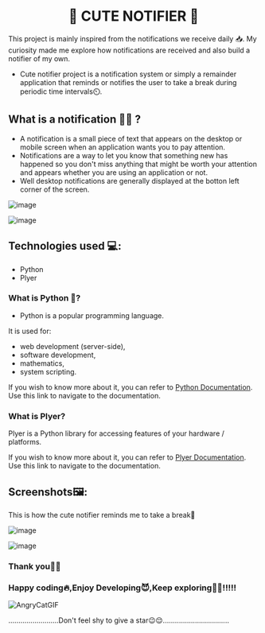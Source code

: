 # <h1 align="center">💌 CUTE NOTIFIER 💌</h1>
This project is mainly inspired from the notifications we receive daily 📥. My curiosity made me explore how notifications are received and also build a notifier of my own.
* Cute notifier project is a notification system or simply a remainder application that reminds or notifies the user to take a break during periodic time intervals⏲️.

## What is a notification 🔔🔔 ?
* A notification is a small piece of text that appears on the desktop or mobile screen when an application wants you to pay attention. 
* Notifications are a way to let you know that something new has happened so you don't miss anything that might be worth your attention and appears whether you are using an application or not.
* Well desktop notifications are generally displayed at the botton left corner of the screen.

![image](https://user-images.githubusercontent.com/104165177/189940845-8502b586-6da3-444d-8d26-6cd7c4c66cf4.png)

![image](https://user-images.githubusercontent.com/104165177/189940978-0f53766f-f7a7-4293-ae17-c0b19e730205.png)

## Technologies used 💻:
* Python
* Plyer

### What is Python 🐍?
* Python is a popular programming language.

It is used for:

* web development (server-side),
* software development,
* mathematics,
* system scripting.

If you wish to know more about it, you can refer to [Python Documentation](https://docs.python.org/3/). Use this link to navigate to the documentation.
### What is Plyer?
Plyer is a Python library for accessing features of your hardware / platforms.

If you wish to know more about it, you can refer to [Plyer Documentation](https://plyer.readthedocs.io/en/latest/). Use this link to navigate to the documentation.

## Screenshots🖼️:

This is how the cute notifier reminds me to take a break🥰

![image](https://user-images.githubusercontent.com/104165177/189942815-dc91c59b-33bb-4c07-b84a-67b00af59592.png)

![image](https://user-images.githubusercontent.com/104165177/189943183-57bebaf5-df50-487c-b51d-e2588696bf05.png)

### Thank you🙏😇

### Happy coding🔥,Enjoy Developing😈,Keep exploring🧗‍♀️!!!!!


![AngryCatGIF](https://user-images.githubusercontent.com/104165177/189944268-31083764-b3b8-4f0a-86b4-830dd44e232b.gif)

.........................Don't feel shy to give a star😉😌.................................

